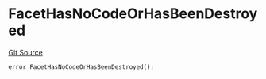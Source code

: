 # FacetHasNoCodeOrHasBeenDestroyed
[Git Source](https://github.com/thrackle-io/tron/blob/f405cfa7d52aca0d1bdf3d82da9748579a0bb635/src/protocol/economic/ruleProcessor/RuleProcessorDiamond.sol)


```solidity
error FacetHasNoCodeOrHasBeenDestroyed();
```

